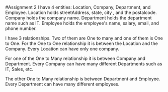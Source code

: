#Assignment 2
I have 4 entities: Location, Company, Department, and Employee.
Location holds streetAddress, state, city , and the postalcode.
Company holds the company name.
Department holds the department name such as IT.
Employee holds the employee's name, salary, email, and phone number.

I have 3 relationships. Two of them are One to many and one of them is One to One.
For the One to One relationship it is between the Location and the Company. Every Location can have only one company.

For one of the One to Many relationship it is between Company and Department. Every Company can have many different Departments such as IT, Sales, etc.

The other One to Many relationship is between Department and Employee. Every Department can have many different employees.
